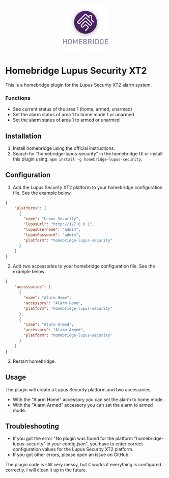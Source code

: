 
<p align="center">

<img src="https://github.com/homebridge/branding/raw/master/logos/homebridge-wordmark-logo-vertical.png" width="150">

</p>


# Homebridge Lupus Security XT2

This is a homebridge plugin for the Lupus Security XT2 alarm system.

### Functions

- See current status of the area 1 (home, armed, unarmed)
- Set the alarm status of area 1 to home mode 1 or unarmed
- Set the alarm status of area 1 to armed or unarmed

## Installation

1. Install homebridge using the official instructions.
2. Search for "homebridge-lupus-security" in the homebridge UI or install this plugin using: `npm install -g homebridge-lupus-security`.

## Configuration

1. Add the Lupus Security XT2 platform to your homebridge configuration file. See the example below.

```json
{
    "platforms": [
      {
        "name": "Lupus Security",
        "lupusUrl": "http://127.0.0.1",
        "lupusUsername": "admin",
        "lupusPassword": "admin",
        "platform": "homebridge-lupus-security"
      }
    ]
}
```

2. Add two accessories to your homebridge configuration file. See the example below.

```json
{
    "accessories": [
      {
        "name": "Alarm Home",
        "accessory": "Alarm Home",
        "platform": "homebridge-lupus-security"
      },
      {
        "name": "Alarm Armed",
        "accessory": "Alarm Armed",
        "platform": "homebridge-lupus-security"
      }
    ]
}
```

3. Restart homebridge.

## Usage

The plugin will create a Lupus Security platform and two accessories.
- With the "Alarm Home" accessory you can set the alarm to home mode.
- With the "Alarm Armed" accessory you can set the alarm to armed mode.

## Troubleshooting
- If you got the error "No plugin was found for the platform "homebridge-lupus-security" in your config.json", you have to enter correct configuration values for the Lupus Security XT2 platform.
- If you got other errors, please open an issue on GitHub.

The plugin code is still very messy, but it works if everything is configured correctly. I will clean it up in the future.
